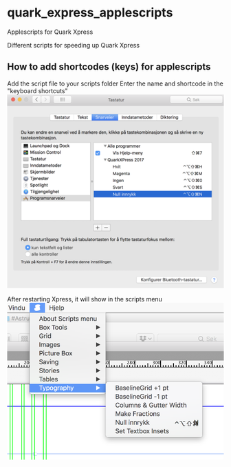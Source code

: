 # quark_express_applescripts
Applescripts for Quark Xpress


Different scripts for speeding up Quark Xpress

## How to add shortcodes (keys) for applescripts
Add the script file to your scripts folder
Enter the name and shortcode in the "keyboard shortcuts"
![screenshot2](https://github.com/espenmn/quark_express_applescripts/blob/master/screeenshot2.png)

After restarting Xpress, it will show in the scripts menu 
![screenshot1](https://github.com/espenmn/quark_express_applescripts/blob/master/screenshot1.png)

